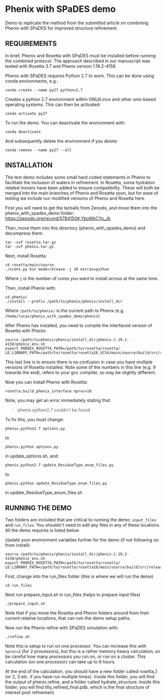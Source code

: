 # Phenix with SPaDES demo
Demo to replicate the method from the submitted article on combining Phenix with SPaDES for improved structure refinement.

###

## REQUIREMENTS

In brief, Phenix and Rosetta with SPaDES must be installed before running the combined protocol. The approach described in our manuscript was tested with Rosetta 3.7 and Phenix version 1.19.2-4158

Phenix with SPaDES requires Python 2.7 to work. This can be done using conda environments, e.g.:

```
conda create --name py27 python=2.7
```

Creates a python 2.7 environment within GNU/Linux and other unix-based operating systems. This can then be activated:

```
conda activate py27
```

To run the demo. You can deactivate the environment with:

```
conda deactivate
```

And subsequently delete the environment if you desire:

```
conda remove --name py27 --all
```

## INSTALLATION

The test demo includes some small hard coded statements in Phenix to facilitate the inclusion of waters in refinement. In Rosetta, some hydration related movers have been added to ensure compatibility. These will both be merged into the main branches of Phenix and Rosetta soon, but for ease of testing we include our modified versions of Phenix and Rosetta here.

First you will need to get the tarballs from Zenodo, and move them into the phenix_with_spades_demo folder: https://zenodo.org/record/5784150#.YboWkCYo_Jk

Then, move them into this directory (phenix_with_spades_demo) and decompress them:

```
tar -xvf rosetta.tar.gz
tar -xvf phenix.tar.gz
```

Next, install Rosetta:

```
cd rosetta/main/source
./scons.py bin mode=release -j 10 extras=python
```

Where `j` is the number of cores you want to install across at the same time.

Then, install Phenix with:

```
cd phenix/
./install --prefix /path/to/phenix/phenix/install_dir
```

Where `/path/to/phenix/` is the current path to Phenix (e.g. `/home/lucas/phenix_with_spades_demo/phenix`)

After Phenix has installed, you need to compile the interfaced version of Rosetta with Phenix:

```
source /path/to/phenix/phenix/install_dir/phenix-1.19.2-4158/phenix_env.sh
export PHENIX_ROSETTA_PATH=/path/to/rosetta/rosetta/
LD_LIBRARY_PATH=/path/to/rosetta/rosetta18_UCS4/main/source/build/src/release/linux/5.8/64/x86/gcc/9/python
```

This last line is to ensure there is no confusion in case you have multiple versions of Rosetta installed. Note some of the numbers in this line (e.g. 9 towards the end), refers to your gcc compiler, so may be slightly different.

Now you can install Phenix with Rosetta:

```
rosetta.build_phenix_interface nproc=10
```

Note, you may get an error immediately stating that:

> phenix.python2.7 couldn't be found

To fix this, you must change:

```
phenix.python2.7 options.py
```

to 

```
phenix.python options.py
``` 

in update_options.sh, and:

```
phenix.python2.7 update_ResidueType_enum_files.py
```

to

```
phenix.python update_ResidueType_enum_files.py
```

in update_ResidueType_enum_files.sh

## RUNNING THE DEMO

Two folders are included that are critical to running the demo: `input_files` and `run_files`. You shouldn't need to edit any files in any of these locations. All the demo requires is listed below.

Update your environment variables further for the demo (if not following on from install):

```
source /path/to/phenix/phenix/install_dir/phenix-1.19.2-4158/phenix_env.sh
export PHENIX_ROSETTA_PATH=/path/to/rosetta/rosetta/
LD_LIBRARY_PATH=/path/to/rosetta/rosetta18/main/source/build/src/release/linux/5.8/64/x86/gcc/9/python
```

First, change into the run_files folder (this is where we will run the demo)

```
cd run_files
```

Next run prepare_input.sh in run_files (helps to prepare input files)

```
./prepare_input.sh
```

Note that if you move the Rosetta and Phenix folders around from their current relative locations, that can ruin the demo setup paths.

Now run the Phenix refine with SPaDES simulation with:

```
./refine.sh
```

Note this is setup to run on one processor. You can increase this with `nproc=2` (for 2 processors), but this is a rather memory heavy calculation, so be careful how many processors you run on, or run on a cluster. This calculation (on one processor) can take up to 6 hours.

At the end of the calculation, you should have a new folder called rosetta_1 (or 2, 3 etc. if you have run multiple times). Inside this folder, you will find the output of phenix.refine, and a folder called hydrate_structure. Inside this folder, you will find lilly_refined_final.pdb, which is the final structure of interest post refinement.

